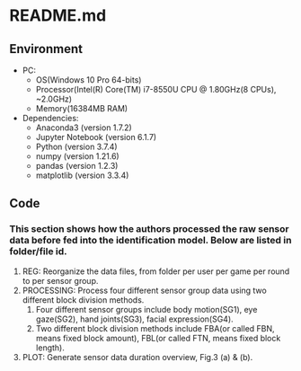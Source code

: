 # README.md
## Environment
- PC:
    - OS(Windows 10 Pro 64-bits)
    - Processor(Intel(R) Core(TM) i7-8550U CPU @ 1.80GHz(8 CPUs), ~2.0GHz)
    - Memory(16384MB RAM)
- Dependencies: 
    - Anaconda3 (version 1.7.2) 
    - Jupyter Notebook (version 6.1.7)
    - Python (version 3.7.4)
    - numpy (version 1.21.6)
    - pandas (version 1.2.3)
    - matplotlib (version 3.3.4)



## Code
### This section shows how the authors processed the raw sensor data before fed into the identification model. Below are listed in folder/file id.  
1. REG: Reorganize the data files, from folder per user per game per round to per sensor group.
2. PROCESSING: Process four different sensor group data using two different block division methods.
    1. Four different sensor groups include body motion(SG1), eye gaze(SG2), hand joints(SG3), facial expression(SG4).
    2. Two different block division methods include FBA(or called FBN, means fixed block amount), FBL(or called FTN, means fixed block length).
3. PLOT: Generate sensor data duration overview, Fig.3 (a) & (b).